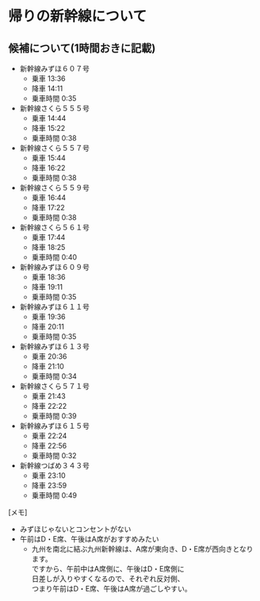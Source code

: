 # 帰りの新幹線について

## 候補について(1時間おきに記載)

- 新幹線みずほ６０７号
  - 乗車 13:36
  - 降車 14:11
  - 乗車時間 0:35
- 新幹線さくら５５５号
  - 乗車 14:44
  - 降車 15:22
  - 乗車時間 0:38
- 新幹線さくら５５７号
  - 乗車 15:44
  - 降車 16:22
  - 乗車時間 0:38
- 新幹線さくら５５９号
  - 乗車 16:44
  - 降車 17:22
  - 乗車時間 0:38
- 新幹線さくら５６１号
  - 乗車 17:44
  - 降車 18:25
  - 乗車時間 0:40
- 新幹線みずほ６０９号
  - 乗車 18:36
  - 降車 19:11
  - 乗車時間 0:35
- 新幹線みずほ６１１号
  - 乗車 19:36
  - 降車 20:11
  - 乗車時間 0:35
- 新幹線みずほ６１３号
  - 乗車 20:36
  - 降車 21:10
  - 乗車時間 0:34
- 新幹線さくら５７１号
  - 乗車 21:43
  - 降車 22:22
  - 乗車時間 0:39
- 新幹線みずほ６１５号
  - 乗車 22:24
  - 降車 22:56
  - 乗車時間 0:32
- 新幹線つばめ３４３号
  - 乗車 23:10
  - 降車 23:59
  - 乗車時間 0:49

[メモ]
- みずほじゃないとコンセントがない
- 午前はD・E席、午後はA席がおすすめみたい
  - 九州を南北に結ぶ九州新幹線は、A席が東向き、D・E席が西向きとなります。<br>
  ですから、午前中はA席側に、午後はD・E席側に<br>
  日差しが入りやすくなるので、それぞれ反対側、<br>
  つまり午前はD・E席、午後はA席が過ごしやすい。